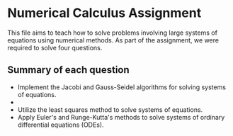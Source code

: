 # Numerical Calculus Assignment
This file aims to teach how to solve problems involving large systems of equations using numerical methods.
As part of the assignment, we were required to solve four questions.

## Summary of each question
* Implement the Jacobi and Gauss-Seidel algorithms for solving systems of equations.
*
* Utilize the least squares method to solve systems of equations.
* Apply Euler's and Runge-Kutta's methods to solve systems of ordinary differential equations (ODEs).

